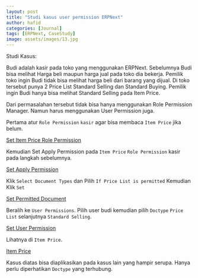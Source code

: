 ```yaml
---
layout: post
title: "Studi kasus user permission ERPNext"
author: hafid
categories: [Journal]
tags: [ERPNext, CaseStudy]
image: assets/images/13.jpg
---
```


Studi Kasus:

Budi adalah kasir pada toko yang menggunakan ERPNext. Sebelumnya Budi bisa melihat Harga beli maupun harga jual pada toko dia bekerja. Pemilik toko ingin Budi tidak bisa melihat harga beli dari barang yang dijual. Di toko tersebut punya 2 Price List Standard Selling dan Standard Buying. Pemilik ingin Budi hanya bisa melihat Standard Selling pada Item Price. 

Dari permasalahan tersebut tidak bisa hanya menggunakan Role Permission Manager. Namun harus menggunakan User Permission juga. 

Pertama atur `Role Permission` `kasir` agar bisa membaca `Item Price` jika belum.

[Set Item Price Role Permission](/assets/erpnext_set_role_permission.png)

Kemudian Set Apply Permission pada `Item Price` `Role Permission` kasir pada langkah sebelumnya. 

[Set Apply Permission](/assets/erpnext_apply_permission.png)

Klik `Select Document Types` dan Pilih `If Price List is permitted` Kemudian Klik `Set`

[Set Permitted Document](/assets/erpnext_permitted_document.png)

Beralih ke `User Permissions`. Pilih user budi kemudian pilih `Doctype` `Price List` selanjutnya `Standard Selling`.

[Set User Permission](/assets/erpnext_user_permission.png)

Lihatnya di `Item Price`. 

[Item Price](/assets/erpnext_item_price.png)

Kasus diatas bisa diaplikasikan pada kasus lain yang hampir serupa. Hanya perlu diperhatikan `Doctype` yang terhubung.

